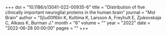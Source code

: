 +++
doi = "10.1186/s13041-022-00935-6"
title = "Distribution of five clinically important neuroglial proteins in the human brain"
journal = "Mol Brain"
author = "Sj\u00f6lin K, Kultima K, Larsson A, Freyhult E, Zjukovskaja C, Alkass K, Burman J."
month = "6"
volume = ""
year = "2022"
date = "2022-06-28 00:00:00"
pages = ""
+++

